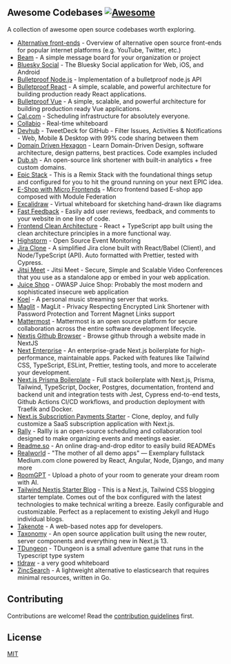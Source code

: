 ## **Awesome Codebases** [![Awesome](https://cdn.rawgit.com/sindresorhus/awesome/d7305f38d29fed78fa85652e3a63e154dd8e8829/media/badge.svg)](https://github.com/sindresorhus/awesome)

A collection of awesome open source codebases worth exploring.

- [Alternative front-ends](https://github.com/mendel5/alternative-front-ends) - Overview of alternative open source front-ends for popular internet platforms (e.g. YouTube, Twitter, etc.)
- [Beam](https://github.com/planetscale/beam) - A simple message board for your organization or project
- [Bluesky Social](https://github.com/bluesky-social/social-app) - The Bluesky Social application for Web, iOS, and Android
- [Bulletproof Node.js](https://github.com/santiq/bulletproof-nodejs) - Implementation of a bulletproof node.js API
- [Bulletproof React](https://github.com/alan2207/bulletproof-react) - A simple, scalable, and powerful architecture for building production ready React applications.
- [Bulletproof Vue](https://github.com/hirotaka/bulletproof-vue) - A simple, scalable, and powerful architecture for building production ready Vue applications.
- [Cal.com](https://github.com/calcom/cal.com) - Scheduling infrastructure for absolutely everyone.
- [Collabio](https://github.com/kriziu/collabio) - Real-time whiteboard
- [Devhub](https://github.com/devhubapp/devhub) - TweetDeck for GitHub - Filter Issues, Activities & Notifications - Web, Mobile & Desktop with 99% code sharing between them
- [Domain Driven Hexagon](https://github.com/Sairyss/domain-driven-hexagon) - Learn Domain-Driven Design, software architecture, design patterns, best practices. Code examples included
- [Dub.sh](https://github.com/steven-tey/dub) - An open-source link shortener with built-in analytics + free custom domains.
- [Epic Stack](https://github.com/epicweb-dev/epic-stack) - This is a Remix Stack with the foundational things setup and configured for you to hit the ground running on your next EPIC idea.
- [E-Shop with Micro Frontends](https://github.com/alan2207/e-shop-with-mf) - Micro frontend based E-shop app composed with Module Federation
- [Excalidraw](https://github.com/excalidraw/excalidraw) - Virtual whiteboard for sketching hand-drawn like diagrams
- [Fast Feedback](https://github.com/leerob/fastfeedback) - Easily add user reviews, feedback, and comments to your website in one line of code.
- [Frontend Clean Architecture](https://github.com/bespoyasov/frontend-clean-architecture) - React + TypeScript app built using the clean architecture principles in a more functional way.
- [Highstorm](https://github.com/chronark/highstorm) - Open Source Event Monitoring
- [Jira Clone](https://github.com/oldboyxx/jira_clone) - A simplified Jira clone built with React/Babel (Client), and Node/TypeScript (API). Auto formatted with Prettier, tested with Cypress.
- [Jitsi Meet](https://github.com/jitsi/jitsi-meet) - Jitsi Meet - Secure, Simple and Scalable Video Conferences that you use as a standalone app or embed in your web application.
- [Juice Shop](https://github.com/juice-shop/juice-shop) - OWASP Juice Shop: Probably the most modern and sophisticated insecure web application
- [Koel](https://github.com/koel/koel) - A personal music streaming server that works.
- [Maglit](https://github.com/NayamAmarshe/MagLit) - MagLit - Privacy Respecting Encrypted Link Shortener with Password Protection and Torrent Magnet Links support
- [Mattermost](https://github.com/mattermost/mattermost) - Mattermost is an open source platform for secure collaboration across the entire software development lifecycle.
- [Nextjs Github Browser](https://github.com/topheman/nextjs-github-browser) - Browse github through a website made in NextJS
- [Next Enterprise](https://github.com/Blazity/next-enterprise) - An enterprise-grade Next.js boilerplate for high-performance, maintainable apps. Packed with features like Tailwind CSS, TypeScript, ESLint, Prettier, testing tools, and more to accelerate your development.
- [Next.js Prisma Boilerplate](https://github.com/nemanjam/nextjs-prisma-boilerplate) - Full stack boilerplate with Next.js, Prisma, Tailwind, TypeScript, Docker, Postgres, documentation, frontend and backend unit and integration tests with Jest, Cypress end-to-end tests, Github Actions CI/CD workflows, and production deployment with Traefik and Docker.
- [Next.js Subscription Payments Starter](https://github.com/vercel/nextjs-subscription-payments) - Clone, deploy, and fully customize a SaaS subscription application with Next.js.
- [Rally](https://github.com/lukevella/rallly) - Rallly is an open-source scheduling and collaboration tool designed to make organizing events and meetings easier.
- [Readme.so](https://github.com/octokatherine/readme.so) - An online drag-and-drop editor to easily build READMEs
- [Realworld](https://github.com/gothinkster/realworld) - "The mother of all demo apps" — Exemplary fullstack Medium.com clone powered by React, Angular, Node, Django, and many more
- [RoomGPT](https://github.com/Nutlope/roomGPT) - Upload a photo of your room to generate your dream room with AI.
- [Tailwind Nextjs Starter Blog](https://github.com/timlrx/tailwind-nextjs-starter-blog) - This is a Next.js, Tailwind CSS blogging starter template. Comes out of the box configured with the latest technologies to make technical writing a breeze. Easily configurable and customizable. Perfect as a replacement to existing Jekyll and Hugo individual blogs.
- [Takenote](https://github.com/taniarascia/takenote) - A web-based notes app for developers.
- [Taxonomy](https://github.com/shadcn/taxonomy) - An open source application built using the new router, server components and everything new in Next.js 13.
- [TDungeon](https://github.com/cassiozen/TDungeon) - TDungeon is a small adventure game that runs in the Typescript type system
- [tldraw](https://github.com/tldraw/tldraw) - a very good whiteboard
- [ZincSearch](https://github.com/zincsearch/zincsearch) - A lightweight alternative to elasticsearch that requires minimal resources, written in Go.

## Contributing

Contributions are welcome! Read the [contribution guidelines](CONTRIBUTING.md) first.

## License

[MIT](LICENSE)
